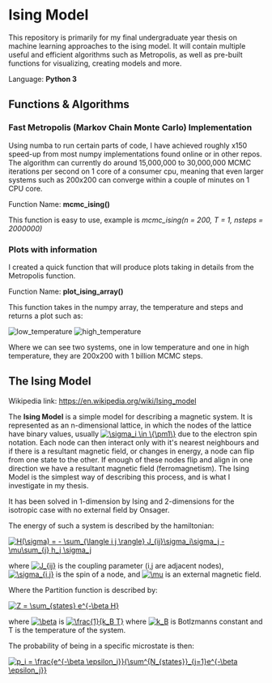 # Ising Model 

This repository is primarily for my final undergraduate year thesis on machine learning approaches to the ising model. It will contain multiple useful and efficient algorithms such as Metropolis, as well as pre-built functions for visualizing, creating models and more.

Language: **Python 3**

## Functions & Algorithms

### Fast Metropolis (Markov Chain Monte Carlo) Implementation

Using numba to run certain parts of code, I have achieved roughly x150 speed-up from most numpy implementations found online or in other repos. The algorithm can currently do around 15,000,000 to 30,000,000 MCMC iterations per second on 1 core of a consumer cpu, meaning that even larger systems such as 200x200 can converge within a couple of minutes on 1 CPU core.

Function Name: **mcmc_ising()**

This function is easy to use, example is *mcmc_ising(n = 200, T = 1, nsteps = 2000000)*


### Plots with information

I created a quick function that will produce plots taking in details from the Metropolis function.

Function Name: **plot_ising_array()**

This function takes in the numpy array, the temperature and steps and returns a plot such as:

![low_temperature](https://i.imgur.com/YcN4oWq.png)
![high_temperature](https://i.imgur.com/S1qRJua.png)

Where we can see two systems, one in low temperature and one in high temperature, they are 200x200 with 1 billion MCMC steps.

## The Ising Model

Wikipedia link: https://en.wikipedia.org/wiki/Ising_model

The **Ising Model** is a simple model for describing a magnetic system. It is represented as an n-dimensional lattice, in which the nodes of the lattice have binary values, usually <a href="https://www.codecogs.com/eqnedit.php?latex=\sigma_i&space;\in&space;\{\pm1\}" target="_blank"><img src="https://latex.codecogs.com/gif.latex?\sigma_i&space;\in&space;\{\pm1\}" title="\sigma_i \in \{\pm1\}" /></a> due to the electron spin notation. Each node can then interact only with it's nearest neighbours and if there is a resultant magnetic field, or changes in energy, a node can flip from one state to the other. If enough of these nodes flip and align in one direction we have a resultant magnetic field (ferromagnetism). The Ising Model is the simplest way of describing this process, and is what I investigate in my thesis.

It has been solved in 1-dimension by Ising and 2-dimensions for the isotropic case with no external field by Onsager. 


The energy of such a system is described by the hamiltonian:

<a href="https://www.codecogs.com/eqnedit.php?latex=H(\sigma)&space;=&space;-&space;\sum_{\langle&space;i&space;j&space;\rangle}&space;J_{ij}\sigma_i\sigma_j&space;-&space;\mu\sum_{j}&space;h_j&space;\sigma_j" target="_blank"><img src="https://latex.codecogs.com/gif.latex?H(\sigma)&space;=&space;-&space;\sum_{\langle&space;i&space;j&space;\rangle}&space;J_{ij}\sigma_i\sigma_j&space;-&space;\mu\sum_{j}&space;h_j&space;\sigma_j" title="H(\sigma) = - \sum_{\langle i j \rangle} J_{ij}\sigma_i\sigma_j - \mu\sum_{j} h_j \sigma_j" /></a>

where <a href="https://www.codecogs.com/eqnedit.php?latex=J_{ij}" target="_blank"><img src="https://latex.codecogs.com/gif.latex?J_{ij}" title="J_{ij}" /></a> is the coupling parameter (i,j are adjacent nodes), <a href="https://www.codecogs.com/eqnedit.php?latex=\sigma_{i,j}" target="_blank"><img src="https://latex.codecogs.com/gif.latex?\sigma_{i,j}" title="\sigma_{i,j}" /></a> is the spin of a node, and <a href="https://www.codecogs.com/eqnedit.php?latex=\mu" target="_blank"><img src="https://latex.codecogs.com/gif.latex?\mu" title="\mu" /></a> is an external magnetic field.

Where the Partition function is described by:

<a href="https://www.codecogs.com/eqnedit.php?latex=Z&space;=&space;\sum_{states}&space;e^{-\beta&space;H}" target="_blank"><img src="https://latex.codecogs.com/gif.latex?Z&space;=&space;\sum_{states}&space;e^{-\beta&space;H}" title="Z = \sum_{states} e^{-\beta H}" /></a>

where <a href="https://www.codecogs.com/eqnedit.php?latex=\beta" target="_blank"><img src="https://latex.codecogs.com/gif.latex?\beta" title="\beta" /></a> is <a href="https://www.codecogs.com/eqnedit.php?latex=\frac{1}{k_B&space;T}" target="_blank"><img src="https://latex.codecogs.com/gif.latex?\frac{1}{k_B&space;T}" title="\frac{1}{k_B T}" /></a> where <a href="https://www.codecogs.com/eqnedit.php?latex=k_B" target="_blank"><img src="https://latex.codecogs.com/gif.latex?k_B" title="k_B" /></a> is Botlzmanns constant and T is the temperature of the system.

The probability of being in a specific microstate is then: 

<a href="https://www.codecogs.com/eqnedit.php?latex=p_i&space;=&space;\frac{e^{-\beta&space;\epsilon_i}}{\sum^{N_{states}}_{j=1}e^{-\beta&space;\epsilon_j}}" target="_blank"><img src="https://latex.codecogs.com/gif.latex?p_i&space;=&space;\frac{e^{-\beta&space;\epsilon_i}}{\sum^{N_{states}}_{j=1}e^{-\beta&space;\epsilon_j}}" title="p_i = \frac{e^{-\beta \epsilon_i}}{\sum^{N_{states}}_{j=1}e^{-\beta \epsilon_j}}" /></a>
